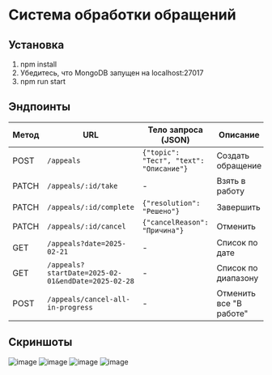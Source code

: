 # Система обработки обращений

## Установка
1. npm install
2. Убедитесь, что MongoDB запущен на localhost:27017
3. npm run start

## Эндпоинты

| Метод  | URL                              | Тело запроса (JSON)                     | Описание                     |
|--------|----------------------------------|-----------------------------------------|------------------------------|
| POST   | `/appeals`                      | `{"topic": "Тест", "text": "Описание"}` | Создать обращение            |
| PATCH  | `/appeals/:id/take`             | -                                       | Взять в работу               |
| PATCH  | `/appeals/:id/complete`         | `{"resolution": "Решено"}`              | Завершить                    |
| PATCH  | `/appeals/:id/cancel`           | `{"cancelReason": "Причина"}`           | Отменить                    |
| GET    | `/appeals?date=2025-02-21`      | -                                       | Список по дате              |
| GET    | `/appeals?startDate=2025-02-01&endDate=2025-02-28` | -                    | Список по диапазону         |
| POST   | `/appeals/cancel-all-in-progress` | -                                     | Отменить все "В работе"     |

## Скриншоты

![image](https://github.com/user-attachments/assets/fdbe2a24-f57a-414f-be16-9096abc63c15)
![image](https://github.com/user-attachments/assets/efdddaed-2050-4081-b830-5831a16ff0a6)
![image](https://github.com/user-attachments/assets/34aa1150-1163-4e42-b677-42f16dadbfcc)
![image](https://github.com/user-attachments/assets/a9b91268-5dba-4fab-b510-b82f256cb943)

